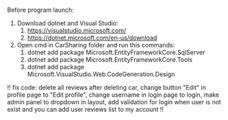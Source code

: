 Before program launch:
1. Download dotnet and Visual Studio:
   1) https://visualstudio.microsoft.com/
   2) https://dotnet.microsoft.com/en-us/download
3. Open cmd in CarSharing folder and run this commands:
   1) dotnet add package Microsoft.EntityFrameworkCore.SqlServer
   2) dotnet add package Microsoft.EntityFrameworkCore.Tools
   3) dotnet add package Microsoft.VisualStudio.Web.CodeGeneration.Design

!! fix code: delete all reviews after deleting car, change button "Edit" in profile page to "Edit profile", change username in login page to login, make admin panel to dropdown in layout, add validation for login when user is not exist and you can add user reviews list to my account !!
